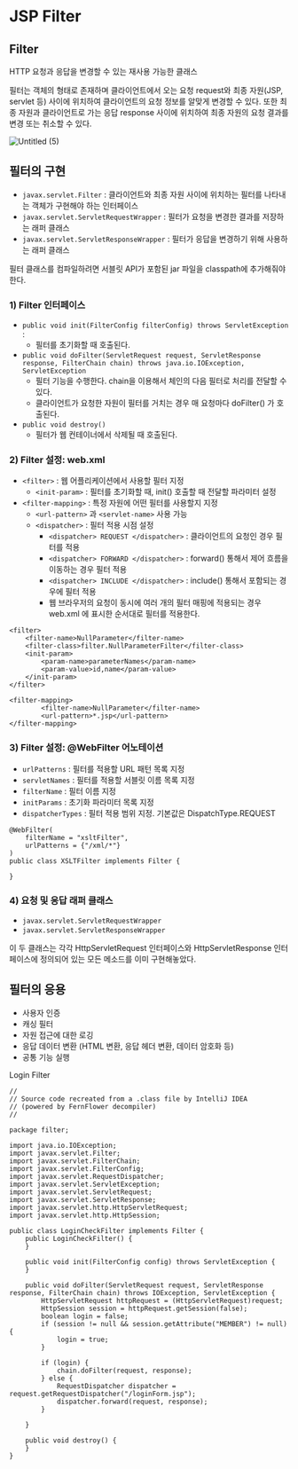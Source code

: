 # JSP Filter

## Filter

HTTP 요청과 응답을 변경할 수 있는 재사용 가능한 클래스 

필터는 객체의 형태로 존재하며 클라이언트에서 오는 요청 request와 최종 자원(JSP, servlet 등) 사이에 위치하여 클라이언트의 요청 정보를 알맞게 변경할 수 있다. 또한 최종 자원과 클라이언트로 가는 응답 response 사이에 위치하여 최종 자원의 요청 결과를 변경 또는 취소할 수 있다. 

![Untitled (5)](https://user-images.githubusercontent.com/103729286/166109943-84ee47be-a0e7-4a71-8fba-f90fb52fac38.png)




## 필터의 구현

- `javax.servlet.Filter` : 클라이언트와 최종 자원 사이에 위치하는 필터를 나타내는 객체가 구현해야 하는 인터페이스
- `javax.servlet.ServletRequestWrapper` : 필터가 요청을 변경한 결과를 저장하는 래퍼 클래스
- `javax.servlet.ServletResponseWrapper` : 필터가 응답을 변경하기 위해 사용하는 래퍼 클래스

필터 클래스를 컴파일하려면 서블릿 API가 포함된 jar 파일을 classpath에 추가해줘야 한다.

### 1) Filter 인터페이스

- `public void init(FilterConfig filterConfig) throws ServletException` :
    - 필터를 초기화할 때 호출된다.
- `public void doFilter(ServletRequest request, ServletResponse response, FilterChain chain) throws java.io.IOException, ServletException`
    - 필터 기능을 수행한다. chain을 이용해서 체인의 다음 필터로 처리를 전달할 수 있다.
    - 클라이언트가 요청한 자원이 필터를 거치는 경우 매 요청마다 doFilter() 가 호출된다.
- `public void destroy()`
    - 필터가 웹 컨테이너에서 삭제될 때 호출된다.

### 2) Filter 설정: web.xml

- `<filter>` : 웹 어플리케이션에서 사용할 필터 지정
    - `<init-param>` : 필터를 초기화할 때, init() 호출할 때 전달할 파라미터 설정
- `<filter-mapping>` : 특정 자원에 어떤 필터를 사용할지 지정
    - `<url-pattern>` 과  `<servlet-name>` 사용 가능
    - `<dispatcher>` : 필터 적용 시점 설정
        - `<dispatcher> REQUEST </dispatcher>`  : 클라이언트의 요청인 경우 필터를 적용
        - `<dispatcher> FORWARD </dispatcher>` : forward() 통해서 제어 흐름을 이동하는 경우 필터 적용
        - `<dispatcher> INCLUDE </dispatcher>`  : include() 통해서 포함되는 경우에 필터 적용
        - 웹 브라우저의 요청이 동시에 여러 개의 필터 매핑에 적용되는 경우 web.xml 에 표시한 순서대로 필터를 적용한다.

```
<filter>
    <filter-name>NullParameter</filter-name>
    <filter-class>filter.NullParameterFilter</filter-class>
    <init-param>
        <param-name>parameterNames</param-name>
        <param-value>id,name</param-value>
    </init-param>
</filter>

<filter-mapping>
		<filter-name>NullParameter</filter-name>
		<url-pattern>*.jsp</url-pattern>
</filter-mapping>
```

### 3) Filter 설정: @WebFilter 어노테이션

- `urlPatterns` : 필터를 적용할 URL 패턴 목록 지정
- `servletNames` : 필터를 적용할 서블릿 이름 목록 지정
- `filterName` : 필터 이름 지정
- `initParams` : 초기화 파라미터 목록 지정
- `dispatcherTypes` : 필터 적용 범위 지정. 기본값은 DispatchType.REQUEST

```
@WebFilter(
    filterName = "xsltFilter",
    urlPatterns = {"/xml/*"}
)
public class XSLTFilter implements Filter {

}
```

### 4) 요청 및 응답 래퍼 클래스

- `javax.servlet.ServletRequestWrapper`
- `javax.servlet.ServletResponseWrapper`

이 두 클래스는 각각 HttpServletRequest 인터페이스와 HttpServletResponse 인터페이스에 정의되어 있는 모든 메소드를 이미 구현해놓았다. 

## 필터의 응용

- 사용자 인증
- 캐싱 필터
- 자원 접근에 대한 로깅
- 응답 데이터 변환 (HTML 변환, 응답 헤더 변환, 데이터 암호화 등)
- 공통 기능 실행

Login Filter
```
//
// Source code recreated from a .class file by IntelliJ IDEA
// (powered by FernFlower decompiler)
//

package filter;

import java.io.IOException;
import javax.servlet.Filter;
import javax.servlet.FilterChain;
import javax.servlet.FilterConfig;
import javax.servlet.RequestDispatcher;
import javax.servlet.ServletException;
import javax.servlet.ServletRequest;
import javax.servlet.ServletResponse;
import javax.servlet.http.HttpServletRequest;
import javax.servlet.http.HttpSession;

public class LoginCheckFilter implements Filter {
    public LoginCheckFilter() {
    }

    public void init(FilterConfig config) throws ServletException {
    }

    public void doFilter(ServletRequest request, ServletResponse response, FilterChain chain) throws IOException, ServletException {
        HttpServletRequest httpRequest = (HttpServletRequest)request;
        HttpSession session = httpRequest.getSession(false);
        boolean login = false;
        if (session != null && session.getAttribute("MEMBER") != null) {
            login = true;
        }

        if (login) {
            chain.doFilter(request, response);
        } else {
            RequestDispatcher dispatcher = request.getRequestDispatcher("/loginForm.jsp");
            dispatcher.forward(request, response);
        }

    }

    public void destroy() {
    }
}

```
